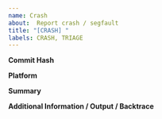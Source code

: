 ```yaml
---
name: Crash
about:  Report crash / segfault
title: "[CRASH] "
labels: CRASH, TRIAGE
---
```

**Commit Hash**

**Platform**

**Summary**

**Additional Information / Output / Backtrace**
